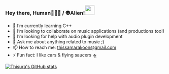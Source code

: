 ### Hey there, Human🧑🏽‍🚀 / 👽Alien!<img src="https://raw.githubusercontent.com/MartinHeinz/MartinHeinz/master/wave.gif" width="30px">


<!-- **this8/this8** is a ✨ _special_ ✨ repository because its `README.md` (this file) appears on your GitHub profile. -->

<!-- Here are some ideas to get you started: -->

<!-- - 🔭 I’m currently working on -->
- 🌱 I’m currently learning C++
- 👯 I’m looking to collaborate on music applications (and productions too!)
- 🤔 I’m looking for help with audio plugin development
- 💬 Ask me about anything related to music ;)
- 📫 How to reach me: thissamarakoon@gmail.com
- ⚡ Fun fact: I like cars & flying saucers 🛸
<!-- - 😄 Pronouns: ... -->
[![Thisura's GitHub stats](https://github-readme-stats.vercel.app/api?username=this8&count_private=true)](https://github.com/anuraghazra/github-readme-stats)
